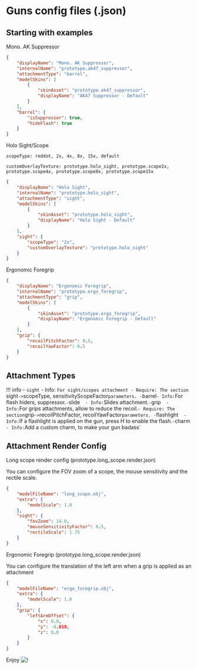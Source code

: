 # Guns config files (.json)

## Starting with examples

Mono. AK Suppressor
```json
{
	"displayName": "Mono. AK Suppressor",
	"internalName": "prototype.ak47_suppressor",
	"attachmentType": "barrel",
	"modelSkins": [
		{
			"skinAsset": "prototype.ak47_suppressor",
			"displayName": "AK47 Suppressor - Default"
		}
	],
	"barrel": {
		"isSuppressor": true,
		"hideFlash": true
	}
}
```

Holo Sight/Scope

```scopeType: reddot, 2x, 4x, 8x, 15x, default```

```customOverlayTexture: prototype.holo_sight, prototype.scope2x, prototype.scope4x, prototype.scope8x, prototype.scope15x```

```json
{
	"displayName": "Holo Sight",
	"internalName": "prototype.holo_sight",
	"attachmentType": "sight",
	"modelSkins": [
		{
			"skinAsset": "prototype.holo_sight",
			"displayName": "Holo Sight - Default"
		}
	],
	"sight": {
		"scopeType": "2x",
		"customOverlayTexture": "prototype.holo_sight"
	}
}
```

Ergonomic Foregrip
```json
{
	"displayName": "Ergonomic Foregrip",
	"internalName": "prototype.ergo_foregrip",
	"attachmentType": "grip",
	"modelSkins": [
		{
			"skinAsset": "prototype.ergo_foregrip",
			"displayName": "Ergonomic Foregrip - Default"
		}
	],
	"grip": {
		"recoilPitchFactor": 0.5,
		"recoilYawFactor": 0.5
	}
}
```


## Attachment Types

!!! info 
	- `sight` 
		- Info: `For sight/scopes attachment
		- Require: The section `sight` -> `scopeType, sensitivityScopeFactor` parameters.
	- `barrel`
		- Info: `For flash hiders, suppressor.`
	- `slide`  
		- Info: `Slides attachment.`
	- `grip`  
		- Info: `For grips attachments, allow to reduce the recoil.`
		- Require: The section `grip` -> `recoilPitchFactor, recoilYawFactor` parameters.
	- `flashlight`  
		- Info: `If a flashlight is applied on the gun, press H to enable the flash.`
	- `charm`  
		- Info: `Add a custom charm, to make your gun badass`

## Attachment Render Config

Long scope render config (prototype.long_scope.render.json)

You can configure the FOV zoom of a scope, the mouse sensitivity and the rectile scale.
```json
{
	"modelFileName": "long_scope.obj",
	"extra": {
		"modelScale": 1.0
	},
	"sight": {
		"fovZoom": 14.0,
		"mouseSensitivityFactor": 0.5,
		"rectileScale": 1.75
	}
}
```

Ergonomic Foregrip (prototype.long_scope.render.json)

You can configure the translation of the left arm when a grip is applied as an attachment
```json
{
	"modelFileName": "ergo_foregrip.obj",
	"extra": {
		"modelScale": 1.0
	},
	"grip": {
		"leftArmOffset": {
			"x": 0.0,
			"y": -0.018,
			"z": 0.0
		}
	}
}
```
Enjoy
![!](https://modularmods.net/docs/images/ergo_long_scope.png)